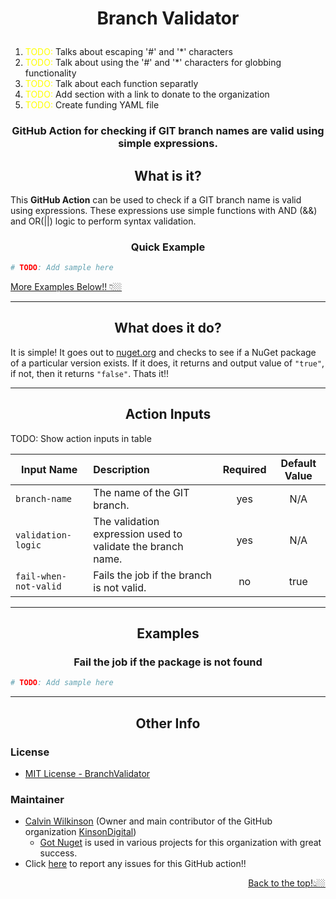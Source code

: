 <h1 align="center">

**Branch Validator**
</h1>

1. <span style="color:yellow">TODO:</span> Talks about escaping '#' and '*' characters
2. <span style="color:yellow">TODO:</span> Talk about using the '#' and '*' characters for globbing functionality
3. <span style="color:yellow">TODO:</span> Talk about each function separatly
4. <span style="color:yellow">TODO:</span> Add section with a link to donate to the organization
5. <span style="color:yellow">TODO:</span> Create funding YAML file

<div align="center">

### GitHub Action for checking if GIT branch names are valid using simple expressions.

<div hidden>TODO: ADD BADGES HERE</div>

</div>


<div align="center">

## **What is it?**
</div>


This **GitHub Action** can be used to check if a GIT branch name is valid using expressions.  These expressions use simple functions
with AND (&&) and OR(||) logic to perform syntax validation.


<div align="center"><h3 style="font-weight:bold">Quick Example</h3></div>


```yaml
# TODO: Add sample here
```

<div align="left">
<a href="#examples">More Examples Below!! 👇🏼</a>
</div>

---

<div align="center"><h2 style="font-weight:bold">What does it do?</h2></div>

It is simple!  It goes out to [nuget.org](https://www.nuget.org) and checks to see if a NuGet package of a particular version exists.  If it does, it returns and output value of `"true"`, if not, then it returns `"false"`.
Thats it!!

---

<div align="center">

## **Action Inputs**
</div>

TODO: Show action inputs in table

| Input Name            | Description                                                 | Required | Default Value |
|-----------------------|:------------------------------------------------------------|:---:|:-------------:|
| `branch-name`         | The name of the GIT branch.                                 | yes |      N/A      |
| `validation-logic`    | The validation expression used to validate the branch name. | yes |      N/A      |
| `fail-when-not-valid` | Fails the job if the branch is not valid.                   | no |     true      |

---

<div align="center" style="font-weight:bold">

## **Examples**
</div>

<div align="center">

### **Fail the job if the package is not found**
</div>

``` yaml
# TODO: Add sample here
```

---

<div align="center">

## **Other Info**
</div>

<div align="left">

### License
- [MIT License - BranchValidator](https://github.com/KinsonDigital/BranchValidator/blob/preview/v1.0.0-preview.1/LICENSE)
</div>

<div align="left">

### Maintainer
</div>

- [Calvin Wilkinson](https://github.com/CalvinWilkinson) (Owner and main contributor of the GitHub organization [KinsonDigital](https://github.com/KinsonDigital))
  - [Got Nuget](https://github.com/KinsonDigital/BranchValidator) is used in various projects for this organization with great success.
- Click [here](https://github.com/KinsonDigital/BranchValidator/issues/new/choose) to report any issues for this GitHub action!!

<div align="right">
<a href="#what-is-it">Back to the top!👆🏼</a>
</div>
